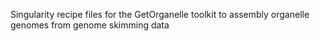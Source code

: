 Singularity recipe files for the GetOrganelle toolkit to assembly organelle genomes from genome skimming data
